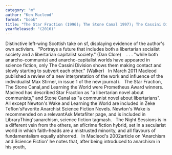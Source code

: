 ```yaml
---
category: "m"
author: "Ken Macleod"
format: "book"
title: "The Star Fraction (1996); The Stone Canal 1997); The Cassini Division (1999); The Sky Road (1999);Cosmonaut Keep (2000); Dark Light (2001); Newton's Wake  (2004); Learning the World (2005); The Night Sessions (2008); Intrusion (2012); The Human Front Plus  (2013); The Corporation Wars: Dissidence"
yearReleased: "(2016)"
---
```

Distinctive left-wing Scottish take on sf, displaying evidence of the author's own activism.
 
"Portrays a future that includes both a libertarian socialist society and a libertarian capitalist society." (Dan Clore)
  
. . . "while both anarcho-communist and anarcho-capitalist worlds have appeared in science fiction, only The Cassini Division shows them making contact and slowly starting to subvert each other." (Walker)
 
In March 2011 Macleod published a review of a new interpretation of the work and influence of the individualist Max Stirner, in issue 1 of the new journal  i.
 
The Star Fraction, The Stone Canal,and Learning the World were Prometheus Award winners. Macleod has described Star Fraction as "a libertarian novel about communists," and Stone Canal as "a communist novel about libertarians".
 
All except Newton's Wake  and Learning the World are included in Zeke Teflon'sFavorite Anarchist Science Fiction Novels. Newton's Wake is recommended on a relevantAsk Metafilter page, and is included in LibraryThing'sanarchism, science fiction tagmash.
 
The Night Sessions is in a different vein from the others, an sf/crime fiction hybrid, set in a secularist world in which faith-heads are a mistrusted minority, and all flavours of fundamentalism equally abhorred.
 
In Macleod's 2002article on 'Anarchism and Science Fiction' he notes that, after being introduced to anarchism in his youth, 
